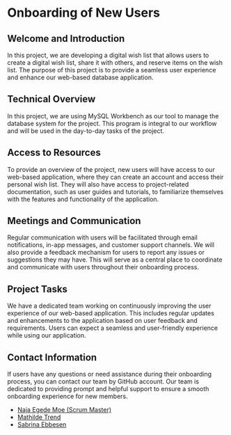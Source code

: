 # Onboarding of New Users

## Welcome and Introduction

In this project, we are developing a digital wish list that allows users to create a digital wish list, share it with others, and reserve items on the wish list. The purpose of this project is to provide a seamless user experience and enhance our web-based database application.

## Technical Overview

In this project, we are using MySQL Workbench as our tool to manage the database system for the project. This program is integral to our workflow and will be used in the day-to-day tasks of the project.

## Access to Resources

To provide an overview of the project, new users will have access to our web-based application, where they can create an account and access their personal wish list. They will also have access to project-related documentation, such as user guides and tutorials, to familiarize themselves with the features and functionality of the application.

## Meetings and Communication

Regular communication with users will be facilitated through email notifications, in-app messages, and customer support channels. We will also provide a feedback mechanism for users to report any issues or suggestions they may have. This will serve as a central place to coordinate and communicate with users throughout their onboarding process.
 
## Project Tasks

We have a dedicated team working on continuously improving the user experience of our web-based application. This includes regular updates and enhancements to the application based on user feedback and requirements. Users can expect a seamless and user-friendly experience while using our application.

## Contact Information

If users have any questions or need assistance during their onboarding process, you can contact our team by GitHub account. Our team is dedicated to providing prompt and helpful support to ensure a smooth onboarding experience for new members.

- <a href="https://github.com/najamoe">Naja Egede Moe (Scrum Master) </a>
- <a href="https://github.com/MathildeTrendy">Mathilde Trend</a>
- <a href="https://github.com/sabr5840">Sabrina Ebbesen</a>
